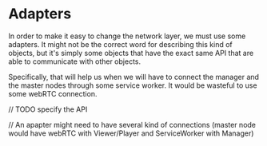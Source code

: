 # Adapters

In order to make it easy to change the network layer, we must use some adapters. It might not be the correct word for describing this kind of objects, but it's simply some objects that have the exact same API that are able to communicate with other objects.

Specifically, that will help us when we will have to connect the manager and the master nodes through some service worker. It would be wasteful to use some webRTC connection.

// TODO specify the API

// An apapter might need to have several kind of connections (master node would have webRTC with Viewer/Player and ServiceWorker with Manager)

